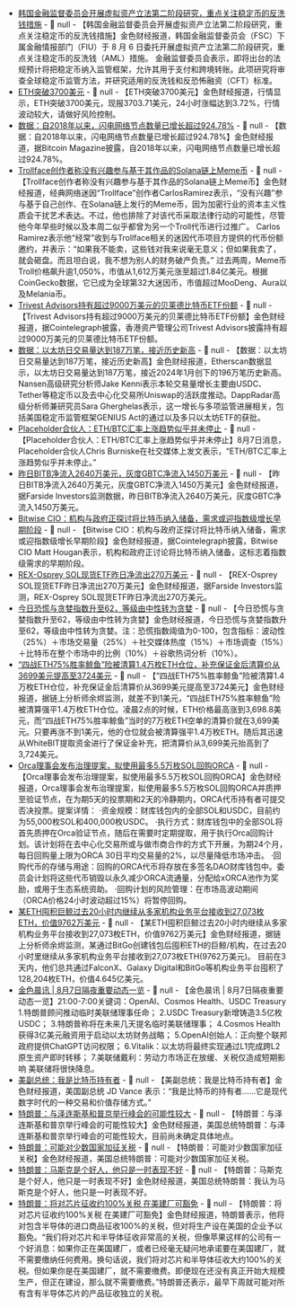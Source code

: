 - [韩国金融监督委员会开展虚拟资产立法第二阶段研究，重点关注稳定币的反洗钱措施](https://coinness.com/zh/news/79489) - 📰 null - 【韩国金融监督委员会开展虚拟资产立法第二阶段研究，重点关注稳定币的反洗钱措施】金色财经报道，韩国金融监督委员会（FSC）下属金融情报部门（FIU）于 8 月 6 日委托开展虚拟资产立法第二阶段研究，重点关注稳定币的反洗钱（AML）措施。 
金融监督委员会表示，即将出台的法规预计将把稳定币纳入监管框架，允许其用于支付和跨境转账。此项研究将审查全球稳定币监管方法，并研究适用的反洗钱和反恐怖融资（CFT）标准。
- [ETH突破3700美元]() - 📰 null - 【ETH突破3700美元】金色财经报道，行情显示，ETH突破3700美元，现报3703.71美元，24小时涨幅达到3.72%，行情波动较大，请做好风险控制。
- [数据：自2018年以来，闪电网络节点数量已增长超过924.78%](https://x.com/BitcoinMagazine/status/1953135272486486151) - 📰 null - 【数据：自2018年以来，闪电网络节点数量已增长超过924.78%】金色财经报道，据Bitcoin Magazine披露，自2018年以来，闪电网络节点数量已增长超过924.78%。
- [Trollface创作者称没有兴趣参与基于其作品的Solana链上Meme币](https://decrypt.co/333881/trollface-creator-crypto-diminishes-art-legal-action-meme-coin) - 📰 null - 【Trollface创作者称没有兴趣参与基于其作品的Solana链上Meme币】金色财经报道，经典网络迷因“Trollface”创作者CarlosRamirez表示，“没有兴趣”参与基于自己创作、在Solana链上发行的Meme币，因为加密行业的资本主义性质会干扰艺术表达。不过，他也排除了对该代币采取法律行动的可能性，尽管他今年早些时候以及本周二似乎都曾为另一个Troll代币进行过推广。 
Carlos Ramirez表示他“经常”收到与Trollface相关的迷因代币项目方提供的代币份额邀约，并表示：“如果我不能卖，这些钱对我来说毫无意义；但如果我卖了，就会砸盘。而且坦白说，我不想为别人的财务破产负责。” 
过去两周，Meme币Troll价格飙升逾1,050%，市值从1,612万美元涨至超过1.84亿美元。根据CoinGecko数据，它已成为全球第32大迷因币，市值超过MooDeng、Aura以及Melania币。
- [Trivest Advisors持有超过9000万美元的贝莱德比特币ETF份额](https://x.com/Cointelegraph/status/1953259876894777672) - 📰 null - 【Trivest Advisors持有超过9000万美元的贝莱德比特币ETF份额】金色财经报道，据Cointelegraph披露，香港资产管理公司Trivest Advisors披露持有超过9000万美元的贝莱德比特币ETF份额。
- [数据：以太坊日交易量达到187万笔，接近历史新高](https://decrypt.co/333850/ethereum-transaction-volume-usdc-tether-uniswap) - 📰 null - 【数据：以太坊日交易量达到187万笔，接近历史新高】金色财经报道，Etherscan数据显示，以太坊日交易量达到187万笔，接近2024年1月创下的196万笔历史新高。 
Nansen高级研究分析师Jake Kenni表示本轮交易量增长主要由USDC、Tether等稳定币以及去中心化交易所Uniswap的活跃度推动。DappRadar高级分析师兼研究员Sara Gherghelas表示，这一增长与多项监管进展相关，包括美国稳定币监管框架GENIUS Act的通过以及多只以太坊ETF的获批。
- [Placeholder合伙人：ETH/BTC汇率上涨趋势似乎并未停止](https://x.com/cburniske/status/1953240847669182937) - 📰 null - 【Placeholder合伙人：ETH/BTC汇率上涨趋势似乎并未停止】8月7日消息，Placeholder合伙人Chris Burniske在社交媒体上发文表示，“ETH/BTC汇率上涨趋势似乎并未停止。”
- [昨日BITB净流入2640万美元，灰度GBTC净流入1450万美元](https://farside.co.uk/btc/) - 📰 null - 【昨日BITB净流入2640万美元，灰度GBTC净流入1450万美元】金色财经报道，据Farside Investors监测数据，昨日BITB净流入2640万美元，灰度GBTC净流入1450万美元。
- [Bitwise CIO：机构与政府正探讨将比特币纳入储备，需求或迎指数级增长早期阶段](https://x.com/Cointelegraph/status/1953214666458427482) - 📰 null - 【Bitwise CIO：机构与政府正探讨将比特币纳入储备，需求或迎指数级增长早期阶段】金色财经报道，据Cointelegraph披露，Bitwise CIO Matt Hougan表示，机构和政府正讨论将比特币纳入储备，这标志着指数级需求的早期阶段。
- [REX-Osprey SOL现货ETF昨日净流出270万美元](https://farside.co.uk/sol/) - 📰 null - 【REX-Osprey SOL现货ETF昨日净流出270万美元】金色财经报道，据Farside Investors监测，REX-Osprey SOL现货ETF昨日净流出270万美元。
- [今日恐慌与贪婪指数升至62，等级由中性转为贪婪](https://alternative.me/crypto/fear-and-greed-index/#google_vignette) - 📰 null - 【今日恐慌与贪婪指数升至62，等级由中性转为贪婪】金色财经报道，今日恐慌与贪婪指数升至62，等级由中性转为贪婪。注：恐慌指数阈值为0-100，包含指标：波动性（25%）＋市场交易量（25%）＋社交媒体热度（15%）＋市场调查（15%）＋比特币在整个市场中的比例（10%）＋谷歌热词分析（10%）。
- [“四战ETH75%胜率鲸鱼”险被清算1.4万枚ETH仓位，补充保证金后清算价从3699美元提高至3724美元](https://x.com/EmberCN/status/1953246809251619151) - 📰 null - 【“四战ETH75%胜率鲸鱼”险被清算1.4万枚ETH仓位，补充保证金后清算价从3699美元提高至3724美元】金色财经报道，据链上分析师余烬监测，就差不到1美元，“四战ETH75%胜率鲸鱼”险被清算强平1.4万枚ETH仓位。凌晨2点的时候，ETH价格最高涨到3,698.8美元，而“四战ETH75%胜率鲸鱼”当时的7万枚ETH空单的清算价就在3,699美元。只要再涨不到1美元，他的仓位就会被清算强平1.4万枚ETH。随后其迅速从WhiteBIT提取资金进行了保证金补充，把清算价从3,699美元抬高到了3,724美元。
- [Orca理事会发布治理提案，拟使用最多5.5万枚SOL回购ORCA](https://x.com/orca_so/status/1953190240568655930) - 📰 null - 【Orca理事会发布治理提案，拟使用最多5.5万枚SOL回购ORCA】金色财经报道，Orca理事会发布治理提案，拟使用最多5.5万枚SOL回购ORCA并质押至验证节点，在为期5天的投票期和2天的冷静期内，ORCA代币持有者可提交否决投票。提案详情： 
·资金规模：财库钱包内的全部SOL和USDC，目前约为55,000枚SOL和400,000枚USDC。 
·执行方式：财库钱包中的全部SOL将首先质押在Orca验证节点，随后在需要时定期提取，用于执行Orca回购计划。该计划将在去中心化交易所或与做市商合作的方式下开展，为期24个月，每日回购量上限为ORCA 30日平均交易量的2%，以尽量降低市场冲击。 
·回购代币的存储与用途：回购的ORCA代币将存放在多签名DAO财库钱包中。委员会计划将这些代币销毁以永久减少ORCA流通量，分配给xORCA池作为奖励，或用于生态系统资助。 
·回购计划的风险管理：在市场高波动期间（ORCA价格24小时波动超过15%）将暂停回购。
- [某ETH囤积巨鲸过去20小时内继续从多家机构业务平台接收到27,073枚ETH，价值9762万美元](https://x.com/EmberCN/status/1953239300516294747) - 📰 null - 【某ETH囤积巨鲸过去20小时内继续从多家机构业务平台接收到27,073枚ETH，价值9762万美元】金色财经报道，据链上分析师余烬监测，某通过BitGo创建钱包后囤积ETH的巨鲸/机构，在过去20小时里继续从多家机构业务平台接收到27,073枚ETH(9762万美元)。 
目前在3天内，他们总共通过FalconX、Galaxy Digital和BitGo等机构业务平台囤积了128,204枚ETH，价值4.645亿美元。
- [金色晨讯 | 8月7日隔夜重要动态一览]() - 📰 null - 【金色晨讯 | 8月7日隔夜重要动态一览】21:00-7:00关键词：OpenAI、Cosmos Health、USDC Treasury 
1.特朗普顾问推动临时美联储理事任命； 
2.USDC Treasury新增铸造3.5亿枚USDC； 
3.特朗普称将在未来几天提名临时美联储理事； 
4.Cosmos Health获得3亿美元融资用于启动以太坊财务战略； 
5.OpenAI创始人：正向整个联邦政府提供ChatGPT访问权限； 
6.Vitalik：以太坊将最终实现通过L1完成跨L2原生资产即时转移； 
7.美联储戴利：劳动力市场正在放缓、关税仅造成短期影响 美联储将很快降息。
- [美副总统：我是比特币持有者](https://x.com/BitcoinMagazine/status/1953188134360961512) - 📰 null - 【美副总统：我是比特币持有者】金色财经报道，美国副总统 JD Vance 表示：“我是比特币的持有者......它是现代数字时代的一种交易和价值存储方式。”
- [特朗普：与泽连斯基和普京举行峰会的可能性较大](https://flash.jin10.com/detail/20250807053701210800) - 📰 null - 【特朗普：与泽连斯基和普京举行峰会的可能性较大】金色财经报道，美国总统特朗普：与泽连斯基和普京举行峰会的可能性较大，目前尚未确定具体地点。
- [特朗普：可能对少数国家加征关税](https://flash.jin10.com/detail/20250807055208918800) - 📰 null - 【特朗普：可能对少数国家加征关税】金色财经报道，美国总统特朗普：可能对少数国家加征关税。
- [特朗普：马斯克是个好人，他只是一时表现不好](https://flash.jin10.com/detail/20250807055116808800) - 📰 null - 【特朗普：马斯克是个好人，他只是一时表现不好】金色财经报道，美国总统特朗普：我认为马斯克是个好人，他只是一时表现不好。
- [特朗普：将对芯片征收约100%关税 在美建厂可豁免](https://flash.jin10.com/detail/20250807055712270800) - 📰 null - 【特朗普：将对芯片征收约100%关税 在美建厂可豁免】金色财经报道，特朗普表示，他将对包含半导体的进口商品征收100%的关税，但对将生产设在美国的企业予以豁免。“我们将对芯片和半导体征收非常高的关税，但像苹果这样的公司有一个好消息：如果你正在美国建厂，或者已经毫无疑问地承诺要在美国建厂，就不需要缴纳任何费用。换句话说，我们将对芯片和半导体征收大约100%的关税。但如果你是在美国建厂，就不需要缴费。即便现在还没有真正开始大规模生产，但正在建设，那么就不需要缴费。”特朗普还表示，最早下周就可能对所有含有半导体芯片的产品征收独立的关税。
